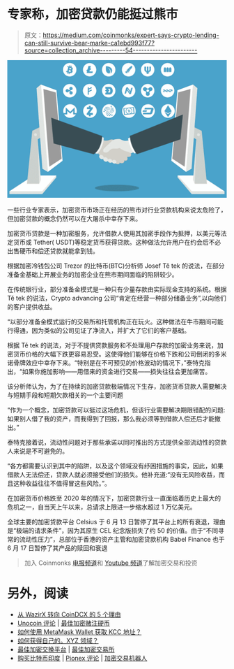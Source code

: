 # 专家称，加密贷款仍能挺过熊市

> 原文：<https://medium.com/coinmonks/expert-says-crypto-lending-can-still-survive-bear-marke-ca1ebd993f77?source=collection_archive---------54----------------------->

![](img/f12aff89deafb54a35633dfc9cd34cc4.png)

一些行业专家表示，加密货币市场正在经历的熊市对行业贷款机构来说太危险了，但加密贷款的概念仍然可以在大屠杀中幸存下来。

加密货币贷款是一种加密服务，允许借款人使用其加密手段作为抵押，以美元等法定货币或 Tether( USDT)等稳定货币获得贷款。这种做法允许用户在约会后不必出售硬币和偿还贷款就能拿到钱。

根据加密冷钱包公司 Trezor 的比特币(BTC)分析师 Josef Tě tek 的说法，在部分准备金基础上开展业务的加密企业在熊市期间面临的陷阱较少。

在传统银行业，部分准备金模式是一种只有少量存款由实际现金支持的系统。根据 Tě tek 的说法，Crypto advancing 公司“肯定在经营一种部分储备业务”,以向他们的客户提供收益。

“以部分准备金模式运行的交易所和托管机构正在玩火。这种做法在牛市期间可能行得通，因为类似的公司见证了净流入，并扩大了它们的客户基础。

根据 Tě tek 的说法，对于不提供贷款服务和不处理用户存款的加密业务来说，加密货币价格的大幅下跌更容易忍受。这使得他们能够在价格下跌和公司倒闭的多米诺骨牌效应中幸存下来。“特别是在不可预见的价格波动的情况下，”泰特克指出，“如果你施加影响——用借来的资金进行交易——损失往往会更加痛苦。

该分析师认为，为了在持续的加密贷款极端情况下生存，加密货币贷款人需要解决与短期手段和短期欠款相关的一个主要问题

“作为一个概念，加密贷款可以挺过这场危机，但该行业需要解决期限错配的问题:如果别人借了我的资产，而我得到了回报，那么我必须等到借款人偿还后才能撤出。”

泰特克接着说，流动性问题对于那些承诺以同时推出的方式提供全部流动性的贷款人来说是不可避免的。

“各方都需要认识到其中的陷阱，以及这个领域没有纾困措施的事实，因此，如果借款人无法偿还，贷款人就必须接受他们的损失。他补充道:“没有无风险收益，而且这种收益往往不值得冒这些风险。”。

在加密货币价格跌至 2020 年的情况下，加密贷款行业一直面临着历史上最大的危机之一，自当天上午以来，总请求上限进一步缩水超过 1 万亿美元。

全球主要的加密贷款平台 Celsius 于 6 月 13 日暂停了其平台上的所有衰退，理由是“极端的请求条件”，因为其原生 CEL 纪念版损失了约 50 的价值。由于“不同寻常的流动性压力”，总部位于香港的资产主管和加密贷款机构 Babel Finance 也于 6 月 17 日暂停了其产品的赎回和衰退

> 加入 Coinmonks [电报频道](https://t.me/coincodecap)和 [Youtube 频道](https://www.youtube.com/c/coinmonks/videos)了解加密交易和投资

# 另外，阅读

*   [从 WazirX 转向 CoinDCX 的 5 个理由](https://coincodecap.com/reasons-to-switch-from-wazirx-to-coindcx)
*   [Unocoin 评论](https://coincodecap.com/unocoin-review) | [最佳加密赌注硬币](https://coincodecap.com/best-crypto-staking-coins)
*   [如何使用 MetaMask Wallet 获取 KCC 地址？](https://coincodecap.com/kcc-address-metamask)
*   [如何获得自己的。XYZ 领域？](https://coincodecap.com/xyz-domain)
*   [最佳加密交换平台](https://coincodecap.com/best-crypto-swap-platforms) | [最佳加密交易所](https://coincodecap.com/crypto-exchange)
*   [购买比特币印度](/coinmonks/buy-bitcoin-in-india-feb50ddfef94) | [Pionex 评论](/coinmonks/pionex-review-exchange-with-crypto-trading-bot-1e459d0191ea) | [加密交易机器人](/coinmonks/crypto-trading-bot-c2ffce8acb2a)